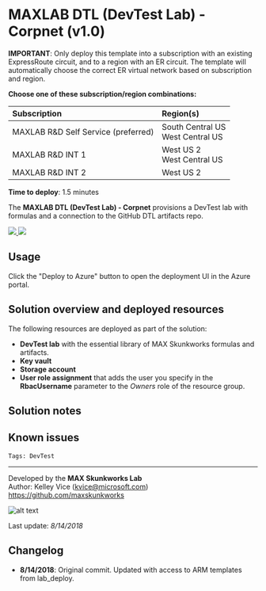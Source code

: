 ﻿# MAXLAB DTL (DevTest Lab) - Corpnet (v1.0)

**IMPORTANT**: Only deploy this template into a subscription with an existing ExpressRoute circuit, and to a region with an ER circuit. The template will automatically choose the correct ER virtual network based on subscription and region.

**Choose one of these subscription/region combinations:**

| Subscription             | Region(s)
| :-------------------     | :-------------------
| MAXLAB R&D Self Service (preferred)  | South Central US <br> West Central US
| MAXLAB R&D INT 1         | West US 2 <br> West Central US
| MAXLAB R&D INT 2         | West US 2

**Time to deploy**: 1.5 minutes

The **MAXLAB DTL (DevTest Lab) - Corpnet** provisions a DevTest lab with formulas and a connection to the GitHub DTL artifacts repo.

<a href="https://portal.azure.com/#create/Microsoft.Template/uri/https%3A%2F%2Fraw.githubusercontent.com%2Foualabadmins%2Flab_deploy%2Fmaster%2Fmax-dtl_corpnet%2Fazuredeploy.json" target="_blank">
<img src="http://azuredeploy.net/deploybutton.png"/>
</a>
<a href="http://armviz.io/#/?load=https%3A%2F%2Fraw.githubusercontent.com%2Foualabadmins%2Flab_deploy%2Fmaster%2Fmax-dtl_corpnet%2Fazuredeploy.json" target="_blank">
<img src="http://armviz.io/visualizebutton.png"/>
</a>

## Usage

Click the "Deploy to Azure" button to open the deployment UI in the Azure portal.

## Solution overview and deployed resources

The following resources are deployed as part of the solution:

+ **DevTest lab** with the essential library of MAX Skunkworks formulas and artifacts.
+ **Key vault**
+ **Storage account**
+ **User role assignment** that adds the user you specify in the **RbacUsername** parameter to the _Owners_ role of the resource group.

## Solution notes

## Known issues

`Tags: DevTest`
___
Developed by the **MAX Skunkworks Lab**  
Author: Kelley Vice (kvice@microsoft.com)  
https://github.com/maxskunkworks

![alt text](images/maxskunkworkslogo-small.jpg "MAX Skunkworks")

Last update: _8/14/2018_

## Changelog

+ **8/14/2018**: Original commit. Updated with access to ARM templates from lab_deploy.